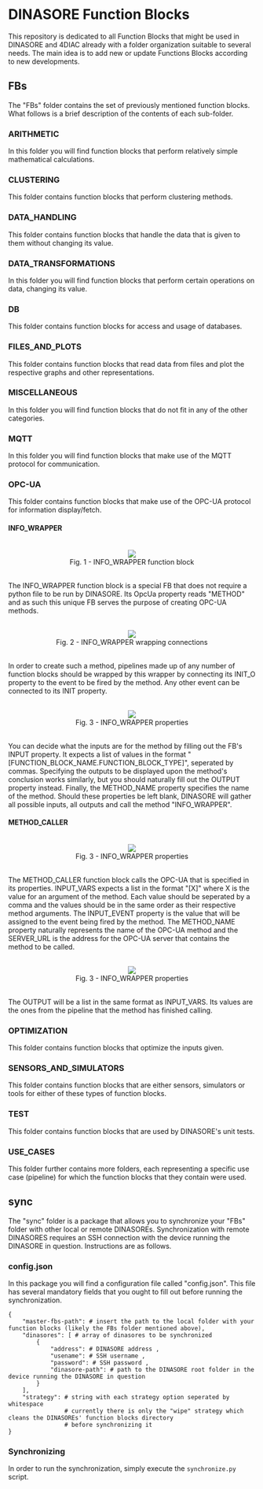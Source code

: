 # DINASORE Function Blocks

This repository is dedicated to all Function Blocks that might be used in DINASORE and 4DIAC already with a folder organization suitable to several needs. The main idea is to add new or update Functions Blocks according to new developments.

## FBs

The "FBs" folder contains the set of previously mentioned function blocks. What follows is a brief description of the contents of each sub-folder.

### ARITHMETIC

In this folder you will find function blocks that perform relatively simple mathematical calculations.

### CLUSTERING

This folder contains function blocks that perform clustering methods.

### DATA_HANDLING

This folder contains function blocks that handle the data that is given to them without changing its value.

### DATA_TRANSFORMATIONS

In this folder you will find function blocks that perform certain operations on data, changing its value.

### DB

This folder contains function blocks for access and usage of databases.

### FILES_AND_PLOTS

This folder contains function blocks that read data from files and plot the respective graphs and other representations.

### MISCELLANEOUS

In this folder you will find function blocks that do not fit in any of the other categories. 

### MQTT

In this folder you will find function blocks that make use of the MQTT protocol for communication.

### OPC-UA

This folder contains function blocks that make use of the OPC-UA protocol for information display/fetch.

#### INFO_WRAPPER

<br>
<div align="center"><img src="https://user-images.githubusercontent.com/47611246/134160017-59b17d7d-5d91-4708-aeb9-8570a8b76b30.png" /></div>
<div align="center">Fig. 1 - INFO_WRAPPER function block </div>
<br>

The INFO_WRAPPER function block is a special FB that does not require a python file to be run by DINASORE. Its OpcUa property reads "METHOD" and as such this unique FB serves the purpose of creating OPC-UA methods.

<br>
<div align="center"><img src="https://user-images.githubusercontent.com/47611246/134160555-3ac2782c-c69b-4b84-91b8-c6b2bea911f4.png" /></div>
<div align="center">Fig. 2 - INFO_WRAPPER wrapping connections </div>
<br>

In order to create such a method, pipelines made up of any number of function blocks should be wrapped by this wrapper by connecting its INIT_O property to the event to be fired by the method. Any other event can be connected to its INIT property.

<br>
<div align="center"><img src="https://user-images.githubusercontent.com/47611246/134161052-eb936303-a42e-4f9c-98da-9e9eb11d1eb8.png" /></div>
<div align="center">Fig. 3 - INFO_WRAPPER properties </div>
<br>
    
You can decide what the inputs are for the method by filling out the FB's INPUT property. It expects a list of values in the format "[FUNCTION_BLOCK_NAME.FUNCTION_BLOCK_TYPE]", seperated by commas. Specifying the outputs to be displayed upon the method's conclusion works similarly, but you should naturally fill out the OUTPUT property instead. Finally, the METHOD_NAME property specifies the name of the method. Should these properties be left blank, DINASORE will gather all possible inputs, all outputs and call the method "INFO_WRAPPER".

#### METHOD_CALLER

<br>
<div align="center"><img src="https://user-images.githubusercontent.com/47611246/134162073-a55f7d1e-838b-4e69-8fb5-9a983f149e99.png" /></div>
<div align="center">Fig. 3 - INFO_WRAPPER properties </div>
<br>

The METHOD_CALLER function block calls the OPC-UA that is specified in its properties. INPUT_VARS expects a list in the format "[X]" where X is the value for an argument of the method. Each value should be seperated by a comma and the values should be in the same order as their respective method arguments. The INPUT_EVENT property is the value that will be assigned to the event being fired by the method. The METHOD_NAME property naturally represents the name of the OPC-UA method and the SERVER_URL is the address for the OPC-UA server that contains the method to be called.

<br>
<div align="center"><img src="https://user-images.githubusercontent.com/47611246/134162178-88e95d1a-f02e-4c58-b26c-04564f8f8d8a.png" /></div>
<div align="center">Fig. 3 - INFO_WRAPPER properties </div>
<br>

The OUTPUT will be a list in the same format as INPUT_VARS. Its values are the ones from the pipeline that the method has finished calling.

### OPTIMIZATION

This folder contains function blocks that optimize the inputs given.

### SENSORS_AND_SIMULATORS

This folder contains function blocks that are either sensors, simulators or tools for either of these types of function blocks.

### TEST

This folder contains function blocks that are used by DINASORE's unit tests.

### USE_CASES

This folder further contains more folders, each representing a specific use case (pipeline) for which the function blocks that they contain were used.

## sync

The "sync" folder is a package that allows you to synchronize your "FBs" folder with other local or remote DINASOREs. Synchronization with remote DINASORES requires an SSH connection with the device running the DINASORE in question. Instructions are as follows.

### config.json

In this package you will find a configuration file called "config.json". This file has several mandatory fields that you ought to fill out before running the synchronization.

```
{
    "master-fbs-path": # insert the path to the local folder with your function blocks (likely the FBs folder mentioned above),
    "dinasores": [ # array of dinasores to be synchronized       
        {
            "address": # DINASORE address ,
            "usename": # SSH username ,
            "password": # SSH password ,
            "dinasore-path": # path to the DINASORE root folder in the device running the DINASORE in question
        }
    ],
    "strategy": # string with each strategy option seperated by whitespace
                # currently there is only the "wipe" strategy which cleans the DINASOREs' function blocks directory
                # before synchronizing it 
}
```

### Synchronizing

In order to run the synchronization, simply execute the `synchronize.py` script.
